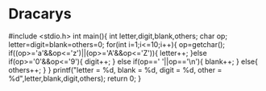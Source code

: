 # Dracarys
#include <stdio.h>
int main(){
    int letter,digit,blank,others;
	char op;
	letter=digit=blank=others=0;
	for(int i=1;i<=10;i++){
		op=getchar();
		if((op>='a'&&op<='z')||(op>='A'&&op<='Z')){
		letter++;
		}else if(op>='0'&&op<='9'){
		digit++;
		} else if(op==' '||op=='\n'){
		blank++;
        } else{
		others++;
		}
	}
	printf("letter = %d, blank = %d, digit = %d, other = %d",letter,blank,digit,others);
	return 0;
}
